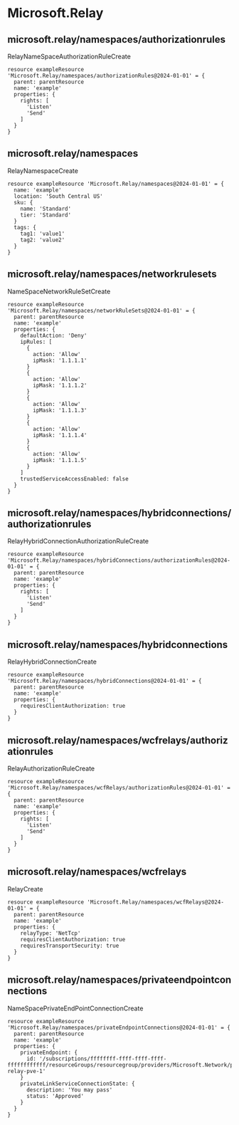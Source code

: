 # Microsoft.Relay

## microsoft.relay/namespaces/authorizationrules

RelayNameSpaceAuthorizationRuleCreate
```bicep
resource exampleResource 'Microsoft.Relay/namespaces/authorizationRules@2024-01-01' = {
  parent: parentResource 
  name: 'example'
  properties: {
    rights: [
      'Listen'
      'Send'
    ]
  }
}
```

## microsoft.relay/namespaces

RelayNamespaceCreate
```bicep
resource exampleResource 'Microsoft.Relay/namespaces@2024-01-01' = {
  name: 'example'
  location: 'South Central US'
  sku: {
    name: 'Standard'
    tier: 'Standard'
  }
  tags: {
    tag1: 'value1'
    tag2: 'value2'
  }
}
```

## microsoft.relay/namespaces/networkrulesets

NameSpaceNetworkRuleSetCreate
```bicep
resource exampleResource 'Microsoft.Relay/namespaces/networkRuleSets@2024-01-01' = {
  parent: parentResource 
  name: 'example'
  properties: {
    defaultAction: 'Deny'
    ipRules: [
      {
        action: 'Allow'
        ipMask: '1.1.1.1'
      }
      {
        action: 'Allow'
        ipMask: '1.1.1.2'
      }
      {
        action: 'Allow'
        ipMask: '1.1.1.3'
      }
      {
        action: 'Allow'
        ipMask: '1.1.1.4'
      }
      {
        action: 'Allow'
        ipMask: '1.1.1.5'
      }
    ]
    trustedServiceAccessEnabled: false
  }
}
```

## microsoft.relay/namespaces/hybridconnections/authorizationrules

RelayHybridConnectionAuthorizationRuleCreate
```bicep
resource exampleResource 'Microsoft.Relay/namespaces/hybridConnections/authorizationRules@2024-01-01' = {
  parent: parentResource 
  name: 'example'
  properties: {
    rights: [
      'Listen'
      'Send'
    ]
  }
}
```

## microsoft.relay/namespaces/hybridconnections

RelayHybridConnectionCreate
```bicep
resource exampleResource 'Microsoft.Relay/namespaces/hybridConnections@2024-01-01' = {
  parent: parentResource 
  name: 'example'
  properties: {
    requiresClientAuthorization: true
  }
}
```

## microsoft.relay/namespaces/wcfrelays/authorizationrules

RelayAuthorizationRuleCreate
```bicep
resource exampleResource 'Microsoft.Relay/namespaces/wcfRelays/authorizationRules@2024-01-01' = {
  parent: parentResource 
  name: 'example'
  properties: {
    rights: [
      'Listen'
      'Send'
    ]
  }
}
```

## microsoft.relay/namespaces/wcfrelays

RelayCreate
```bicep
resource exampleResource 'Microsoft.Relay/namespaces/wcfRelays@2024-01-01' = {
  parent: parentResource 
  name: 'example'
  properties: {
    relayType: 'NetTcp'
    requiresClientAuthorization: true
    requiresTransportSecurity: true
  }
}
```

## microsoft.relay/namespaces/privateendpointconnections

NameSpacePrivateEndPointConnectionCreate
```bicep
resource exampleResource 'Microsoft.Relay/namespaces/privateEndpointConnections@2024-01-01' = {
  parent: parentResource 
  name: 'example'
  properties: {
    privateEndpoint: {
      id: '/subscriptions/ffffffff-ffff-ffff-ffff-ffffffffffff/resourceGroups/resourcegroup/providers/Microsoft.Network/privateEndpoints/ali-relay-pve-1'
    }
    privateLinkServiceConnectionState: {
      description: 'You may pass'
      status: 'Approved'
    }
  }
}
```
